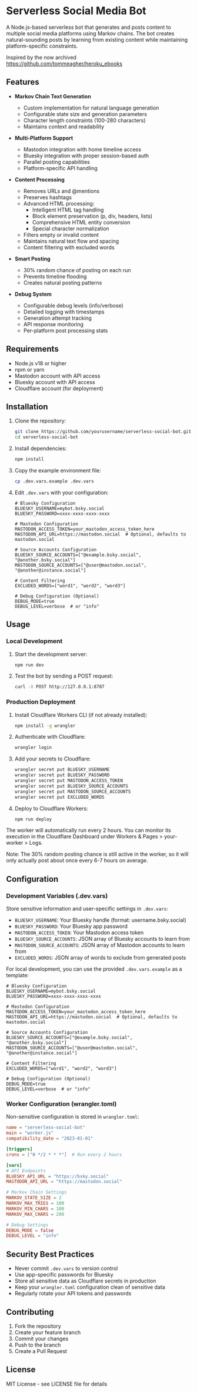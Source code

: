 # Serverless Social Media Bot

A Node.js-based serverless bot that generates and posts content to multiple social media platforms using Markov chains. The bot creates natural-sounding posts by learning from existing content while maintaining platform-specific constraints.

Inspired by the now archived https://github.com/tommeagher/heroku_ebooks

## Features

- **Markov Chain Text Generation**
  - Custom implementation for natural language generation
  - Configurable state size and generation parameters
  - Character length constraints (100-280 characters)
  - Maintains context and readability

- **Multi-Platform Support**
  - Mastodon integration with home timeline access
  - Bluesky integration with proper session-based auth
  - Parallel posting capabilities
  - Platform-specific API handling

- **Content Processing**
  - Removes URLs and @mentions
  - Preserves hashtags
  - Advanced HTML processing:
    - Intelligent HTML tag handling
    - Block element preservation (p, div, headers, lists)
    - Comprehensive HTML entity conversion
    - Special character normalization
  - Filters empty or invalid content
  - Maintains natural text flow and spacing
  - Content filtering with excluded words

- **Smart Posting**
  - 30% random chance of posting on each run
  - Prevents timeline flooding
  - Creates natural posting patterns

- **Debug System**
  - Configurable debug levels (info/verbose)
  - Detailed logging with timestamps
  - Generation attempt tracking
  - API response monitoring
  - Per-platform post processing stats

## Requirements

- Node.js v18 or higher
- npm or yarn
- Mastodon account with API access
- Bluesky account with API access
- Cloudflare account (for deployment)

## Installation

1. Clone the repository:
   ```bash
   git clone https://github.com/yourusername/serverless-social-bot.git
   cd serverless-social-bot
   ```

2. Install dependencies:
   ```bash
   npm install
   ```

3. Copy the example environment file:
   ```bash
   cp .dev.vars.example .dev.vars
   ```

4. Edit `.dev.vars` with your configuration:
   ```env
   # Bluesky Configuration
   BLUESKY_USERNAME=mybot.bsky.social
   BLUESKY_PASSWORD=xxxx-xxxx-xxxx-xxxx

   # Mastodon Configuration
   MASTODON_ACCESS_TOKEN=your_mastodon_access_token_here
   MASTODON_API_URL=https://mastodon.social  # Optional, defaults to mastodon.social

   # Source Accounts Configuration
   BLUESKY_SOURCE_ACCOUNTS=["@example.bsky.social", "@another.bsky.social"]
   MASTODON_SOURCE_ACCOUNTS=["@user@mastodon.social", "@another@instance.social"]

   # Content Filtering
   EXCLUDED_WORDS=["word1", "word2", "word3"]

   # Debug Configuration (Optional)
   DEBUG_MODE=true
   DEBUG_LEVEL=verbose  # or "info"
   ```

## Usage

### Local Development

1. Start the development server:
   ```bash
   npm run dev
   ```

2. Test the bot by sending a POST request:
   ```bash
   curl -X POST http://127.0.0.1:8787
   ```

### Production Deployment

1. Install Cloudflare Workers CLI (if not already installed):
   ```bash
   npm install -g wrangler
   ```

2. Authenticate with Cloudflare:
   ```bash
   wrangler login
   ```

3. Add your secrets to Cloudflare:
   ```bash
   wrangler secret put BLUESKY_USERNAME
   wrangler secret put BLUESKY_PASSWORD
   wrangler secret put MASTODON_ACCESS_TOKEN
   wrangler secret put BLUESKY_SOURCE_ACCOUNTS
   wrangler secret put MASTODON_SOURCE_ACCOUNTS
   wrangler secret put EXCLUDED_WORDS
   ```

4. Deploy to Cloudflare Workers:
   ```bash
   npm run deploy
   ```

The worker will automatically run every 2 hours. You can monitor its execution in the Cloudflare Dashboard under Workers & Pages > your-worker > Logs.

Note: The 30% random posting chance is still active in the worker, so it will only actually post about once every 6-7 hours on average.

## Configuration

### Development Variables (.dev.vars)

Store sensitive information and user-specific settings in `.dev.vars`:

- `BLUESKY_USERNAME`: Your Bluesky handle (format: username.bsky.social)
- `BLUESKY_PASSWORD`: Your Bluesky app password
- `MASTODON_ACCESS_TOKEN`: Your Mastodon access token
- `BLUESKY_SOURCE_ACCOUNTS`: JSON array of Bluesky accounts to learn from
- `MASTODON_SOURCE_ACCOUNTS`: JSON array of Mastodon accounts to learn from
- `EXCLUDED_WORDS`: JSON array of words to exclude from generated posts

For local development, you can use the provided `.dev.vars.example` as a template:

```env
# Bluesky Configuration
BLUESKY_USERNAME=mybot.bsky.social
BLUESKY_PASSWORD=xxxx-xxxx-xxxx-xxxx

# Mastodon Configuration
MASTODON_ACCESS_TOKEN=your_mastodon_access_token_here
MASTODON_API_URL=https://mastodon.social  # Optional, defaults to mastodon.social

# Source Accounts Configuration
BLUESKY_SOURCE_ACCOUNTS=["@example.bsky.social", "@another.bsky.social"]
MASTODON_SOURCE_ACCOUNTS=["@user@mastodon.social", "@another@instance.social"]

# Content Filtering
EXCLUDED_WORDS=["word1", "word2", "word3"]

# Debug Configuration (Optional)
DEBUG_MODE=true
DEBUG_LEVEL=verbose  # or "info"
```

### Worker Configuration (wrangler.toml)

Non-sensitive configuration is stored in `wrangler.toml`:

```toml
name = "serverless-social-bot"
main = "worker.js"
compatibility_date = "2023-01-01"

[triggers]
crons = ["0 */2 * * *"]  # Run every 2 hours

[vars]
# API Endpoints
BLUESKY_API_URL = "https://bsky.social"
MASTODON_API_URL = "https://mastodon.social"

# Markov Chain Settings
MARKOV_STATE_SIZE = 2
MARKOV_MAX_TRIES = 100
MARKOV_MIN_CHARS = 100
MARKOV_MAX_CHARS = 280

# Debug Settings
DEBUG_MODE = false
DEBUG_LEVEL = "info"
```

## Security Best Practices

- Never commit `.dev.vars` to version control
- Use app-specific passwords for Bluesky
- Store all sensitive data as Cloudflare secrets in production
- Keep your `wrangler.toml` configuration clean of sensitive data
- Regularly rotate your API tokens and passwords

## Contributing

1. Fork the repository
2. Create your feature branch
3. Commit your changes
4. Push to the branch
5. Create a Pull Request

## License

MIT License - see LICENSE file for details